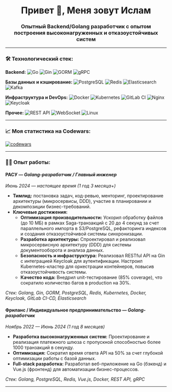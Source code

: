 
<h1 align="center">Привет 👋, Меня зовут Ислам</h1>
<h3 align="center">Опытный Backend/Golang разработчик с опытом построения высоконагруженных и отказоустойчивых систем</h3>

---

### 🛠️ Технологический стек:

**Backend:**
![Go](https://img.shields.io/badge/Go-00ADD8?style=for-the-badge&logo=go&logoColor=white)
![Gin](https://img.shields.io/badge/Gin-0099E1?style=for-the-badge&logo=go&logoColor=white)
![GORM](https://img.shields.io/badge/GORM-2D6?style=for-the-badge)
![gRPC](https://img.shields.io/badge/gRPC-2D6?style=for-the-badge&logo=grpc&logoColor=white)

**Базы данных и кэширование:**
![PostgreSQL](https://img.shields.io/badge/PostgreSQL-316192?style=for-the-badge&logo=postgresql&logoColor=white)
![Redis](https://img.shields.io/badge/Redis-DC382D?style=for-the-badge&logo=redis&logoColor=white)
![Elasticsearch](https://img.shields.io/badge/Elasticsearch-005571?style=for-the-badge&logo=elasticsearch&logoColor=white)
![Kafka](https://img.shields.io/badge/Apache_Kafka-231F20?style=for-the-badge&logo=apache-kafka&logoColor=white)

**Инфраструктура и DevOps:**
![Docker](https://img.shields.io/badge/Docker-2496ED?style=for-the-badge&logo=docker&logoColor=white)
![Kubernetes](https://img.shields.io/badge/Kubernetes-326CE5?style=for-the-badge&logo=kubernetes&logoColor=white)
![GitLab CI](https://img.shields.io/badge/GitLab_CI-FC6D26?style=for-the-badge&logo=gitlab&logoColor=white)
![Nginx](https://img.shields.io/badge/Nginx-009639?style=for-the-badge&logo=nginx&logoColor=white)
![Keycloak](https://img.shields.io/badge/Keycloak-2D6?style=for-the-badge&logo=keycloak&logoColor=white)

**Прочее:**
![REST API](https://img.shields.io/badge/REST_API-FF6C37?style=for-the-badge&logo=api&logoColor=white)
![WebSocket](https://img.shields.io/badge/WebSocket-2D6?style=for-the-badge&logo=socket.io&logoColor=white)
![Linux](https://img.shields.io/badge/Linux-FCC624?style=for-the-badge&logo=linux&logoColor=black)

---

### 📈 Моя статистика на Codewars:

[![codewars](https://www.codewars.com/users/Islam123/badges/large)](https://www.codewars.com/users/Islam123)

---

### 👨‍💻 Опыт работы:

#### **РАСУ** — *Golang-разработчик / Главный инженер*
*Июнь 2024 — настоящее время (1 год 3 месяца+)*

*   **Тимлид:** постановка задач, код-ревью, менторинг, проектирование архитектуры (микросервисы, DDD), участие в планировании и декомпозиции бизнес-требований.
*   **Ключевые достижения:**
    *   **Оптимизация производительности:** Ускорил обработку файлов (до 10 МБ) в рамках Saga-транзакций с 20 до 4 секунд за счет параллельного импорта в S3/PostgreSQL, рефакторинга индексов и создания отказоустойчивой системы синхронизации.
    *   **Разработка архитектуры:** Спроектировал и реализовал микросервисную архитектуру (DDD) для системы документооборота и анализа данных.
    *   **Безопасность и инфраструктура:** Реализовал RESTful API на Gin с интеграцией Keycloak для аутентификации. Настроил Kubernetes-кластер для оркестрации контейнеров, повысив отказоустойчивость системы.
    *   **Качество кода:** Внедрил unit-тестирование (85% coverage), что сократило количество багов в production на 30%.

*Стек: Golang, Gin, GORM, PostgreSQL, Redis, Kubernetes, Docker, Keycloak, GitLab CI-CD, Elasticsearch*

#### **Фриланс / Индивидуальное предпринимательство** — *Golang-разработчик*
*Ноябрь 2022 — Июнь 2024 (1 год 8 месяцев)*

*   **Разработка высоконагруженных систем:** Проектирование и реализация платежного шлюза с пропускной способностью более 1000 транзакций в секунду.
*   **Оптимизация:** Сократил время ответа API на 50% за счет глубокой оптимизации работы с базой данных.
*   **Full-stack разработка:** Разработал веб-приложение на Go (бэкенд) и Vue.js (фронтенд) для автоматизации бизнес-процессов.

*Стек: Golang, PostgreSQL, Redis, Vue.js, Docker, REST API, gRPC*

---

